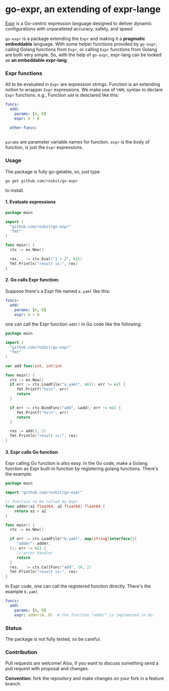 # go-expr, an extending of expr-lange

[Expr](https://github.com/expr-lang/expr) is a Go-centric expression language designed to deliver dynamic
configurations with unparalleled accuracy, safety, and speed

`go-expr` is a package extending the `Expr` and making it a **pragmatic embeddable** language.
With some helper functions provided by `go-expr`, calling Golang functions from `Expr`, 
or calling `Expr` functions from Golang are both very simple. So, with the help of `go-expr`, expr-lang
can be looked as **an embeddable expr-lang**.

### Expr functions

All to be evaluated in `Expr` are expression strings. Function is an extending notion to wrapper `Expr` expressions.
We make use of `YAML` syntax to declare `Expr` functions. e.g., Function `add` is desclared like this:
```yaml
funcs:
  add:
    params: [A, B]
    expr: A + B

  other-funcs:
    ..
```

`params` are parameter variable names for function. `expr` is the body of function, is just the `Expr` expressions.

### Usage

The package is fully go-getable, so, just type

  `go get github.com/rosbit/go-expr`

to install.

#### 1. Evaluate expressions

```go
package main

import (
  "github.com/rosbit/go-expr"
  "fmt"
)

func main() {
  ctx := ex.New()

  res, _ := ctx.Eval("1 + 2", nil)
  fmt.Println("result is:", res)
}
```

#### 2. Go calls Expr function:

Suppose there's a Expr file named `a.yaml` like this:

```yaml
funcs:
  add:
    params: [A, B]
    expr: A + B

```

one can call the Expr function `add()` in Go code like the following:

```go
package main

import (
  "github.com/rosbit/go-expr"
  "fmt"
)

var add func(int, int)int

func main() {
  ctx := ex.New()
  if err := ctx.LoadFile("a.yaml", nil); err != nil {
     fmt.Printf("%v\n", err)
     return
  }

  if err := ctx.BindFunc("add", &add); err != nil {
     fmt.Printf("%v\n", err)
     return
  }

  res := add(1, 2)
  fmt.Println("result is:", res)
}
```

#### 3. Expr calls Go function

Expr calling Go function is also easy. In the Go code, make a Golang function
as Expr built-in function by registering golang functions. There's the example:

```go
package main

import "github.com/rosbit/go-expr"

// function to be called by Expr
func adder(a1 float64, a2 float64) float64 {
    return a1 + a2
}

func main() {
  ctx := ex.New()

  if err := ctx.LoadFile("b.yaml", map[string]interface{}{
     "adder": adder,
  }); err != nil {
     // error handler
     return
  }
  res, _ := ctx.CallFunc("add", 10, 2)
  fmt.Println("result is:", res)
}
```

In Expr code, one can call the registered function directly. There's the example `b.yaml`

```yaml
funcs:
  add:
    params: [A, B]
    expr: adder(A, B)  # the function "adder" is implmented in Go.
```

### Status

The package is not fully tested, so be careful.

### Contribution

Pull requests are welcome! Also, if you want to discuss something send a pull request with proposal and changes.

__Convention:__ fork the repository and make changes on your fork in a feature branch.
